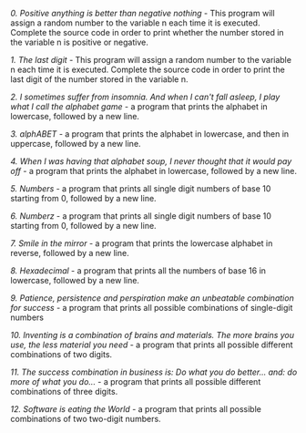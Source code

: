 *0. Positive anything is better than negative nothing* - This program will assign a random number to the variable n each time it is executed. Complete the source code in order to print whether the number stored in the variable n is positive or negative.

*1. The last digit* - This program will assign a random number to the variable n each time it is executed. Complete the source code in order to print the last digit of the number stored in the variable n.

*2. I sometimes suffer from insomnia. And when I can't fall asleep, I play what I call the alphabet game* - a program that prints the alphabet in lowercase, followed by a new line.

*3. alphABET* -  a program that prints the alphabet in lowercase, and then in uppercase, followed by a new line.

*4. When I was having that alphabet soup, I never thought that it would pay off* - a program that prints the alphabet in lowercase, followed by a new line.

*5. Numbers* -  a program that prints all single digit numbers of base 10 starting from 0, followed by a new line.

*6. Numberz* -  a program that prints all single digit numbers of base 10 starting from 0, followed by a new line.

*7. Smile in the mirror* -  a program that prints the lowercase alphabet in reverse, followed by a new line.

*8. Hexadecimal* - a program that prints all the numbers of base 16 in lowercase, followed by a new line.

*9. Patience, persistence and perspiration make an unbeatable combination for success* -  a program that prints all possible combinations of single-digit numbers

*10. Inventing is a combination of brains and materials. The more brains you use, the less material you need* -  a program that prints all possible different combinations of two digits.

*11. The success combination in business is: Do what you do better... and: do more of what you do...* - a program that prints all possible different combinations of three digits.

*12. Software is eating the World* -  a program that prints all possible combinations of two two-digit numbers.

